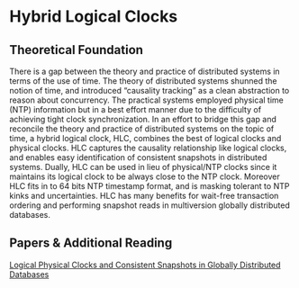 # Hybrid Logical Clocks

## Theoretical Foundation
There is a gap between the theory and practice of distributed systems in terms of the use of time. The theory of distributed systems shunned the notion of time, and introduced “causality tracking” as a clean abstraction to reason about concurrency. The practical systems employed physical time (NTP) information but in a best effort manner due to the difficulty of achieving tight clock synchronization. In an effort to bridge this gap and reconcile the theory and practice of distributed systems on the topic of time, a hybrid logical clock, HLC, combines the best of logical clocks and physical clocks. HLC captures the causality relationship like logical clocks, and enables easy identification of consistent snapshots in distributed systems. Dually, HLC can be used in lieu of physical/NTP clocks since it maintains its logical clock to be always close to the NTP clock. Moreover HLC fits in to 64 bits NTP timestamp format, and is masking tolerant to NTP kinks and uncertainties. HLC has many benefits for wait-free transaction ordering and performing snapshot reads in multiversion globally distributed databases.

## Papers & Additional Reading
[Logical Physical Clocks and Consistent Snapshots in Globally Distributed Databases](https://cse.buffalo.edu/tech-reports/2014-04.pdf)

